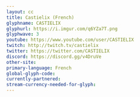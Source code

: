 ```yaml
---
layout: cc
title: Castielix (French)
glyphname: CASTIELIX
glyphurl: https://i.imgur.com/q6YZa7T.png
glyphwave: 3
youtube: https://www.youtube.com/user/CASTIELIX
twitch: http://twitch.tv/castielix
twitter: https://twitter.com/CASTIELIX
discord: https://discord.gg/v4DruVe
other-site: 
primary-language: French
global-glyph-code: 
currently-partnered: 
stream-currency-needed-for-glyph: 
---
```


